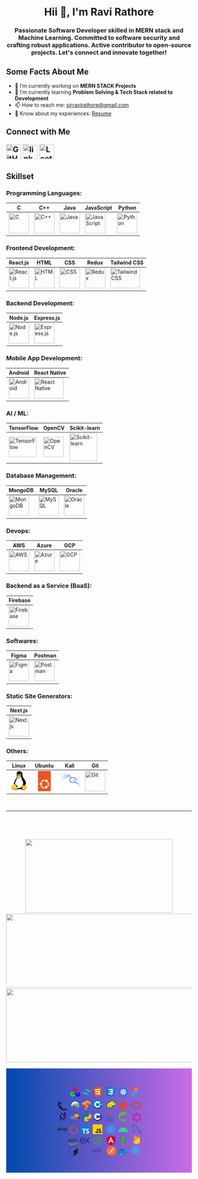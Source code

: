 <h1 align="center">Hii 👋, I'm Ravi Rathore</h1>

<h3 align="center">Passionate Software Developer skilled in MERN stack and Machine Learning. Committed to software security and crafting robust applications. Active contributor to open-source projects. Let's connect and innovate together!</h5>

<h2 align="left">Some Facts About Me</h2>

- 🔭 I’m currently working on **MERN STACK Projects**
- 🌱 I’m currently learning **Problem Solving & Tech Stack related to Development**
- 📫 How to reach me: [sirravirathore@gmail.com](mailto:sirravirathore@gmail.com)
- 📄 Know about my experiences: [Resume](https://www.canva.com/design/DAGBoIuvTCA/OwxoWETtnzSFIhYBKhQI7A/view?utm_content=DAGBoIuvTCA&utm_campaign=designshare&utm_medium=link&utm_source=editor)




<h2 align="left">Connect with Me
<!-- <p align="left" > 
<img align="left" src="https://komarev.com/ghpvc/?username=ravi-rathore-securedev&label=Profile%20views&color=0e75b6&style=flat" />
</p></h2> -->


<p align='left' style="gap=50px">
  <a href="https://github.com/ravi-rathore-securedev"><img src="https://raw.githubusercontent.com/ryantusi/Github_Profile_README_Generator/main/src/images/icons/Social/github.svg" width="40" height='40' title="GitHub"/></a> 
<a href="www.linkedin.com/in/ravi-rathore-securedev"><img src="https://raw.githubusercontent.com/ryantusi/Github_Profile_README_Generator/main/src/images/icons/Social/linked-in-alt.svg" width="40" height='40' title="linked-in-alt"/></a> 
  <a href="https://www.leetcode.com/sirravirathore"><img src="https://raw.githubusercontent.com/ryantusi/Github_Profile_README_Generator/main/src/images/icons/Social/leet-code.svg" width="40" height='40' title="LeetCode"/></a>
</p>
<h2 align="left">Skillset</h2>

### Programming Languages:

| C | C++ | Java | JavaScript | Python |
|----------|----------|----------|----------|----------|
| <img src="https://raw.githubusercontent.com/ryantusi/Github_Profile_README_Generator/main/src/images/icons/ProgrammingLanguages/c.svg" width='55' height='55' title='C'/> | <img src="https://raw.githubusercontent.com/ryantusi/Github_Profile_README_Generator/main/src/images/icons/ProgrammingLanguages/cpp.svg" width='55' height='55' title='C++'/> | <img src="https://raw.githubusercontent.com/ryantusi/Github_Profile_README_Generator/main/src/images/icons/ProgrammingLanguages/java.svg" width='55' height='55' title='Java'/> | <img src="https://raw.githubusercontent.com/ryantusi/Github_Profile_README_Generator/main/src/images/icons/ProgrammingLanguages/javascript.svg" width='55' height='55' title='JavaScript'/> | <img src="https://raw.githubusercontent.com/ryantusi/Github_Profile_README_Generator/main/src/images/icons/ProgrammingLanguages/python.svg" width='55' height='55' title='Python'/> |

### Frontend Development:

| React.js | HTML | CSS | Redux | Tailwind CSS |
|----------|----------|----------|----------|----------|
| <img src="https://raw.githubusercontent.com/ryantusi/Github_Profile_README_Generator/main/src/images/icons/FrontendDevelopment/reactjs.svg" width='55' height='55' title='React.js'/> | <img src="https://raw.githubusercontent.com/ryantusi/Github_Profile_README_Generator/main/src/images/icons/FrontendDevelopment/html.svg" width='55' height='55' title='HTML'/> | <img src="https://raw.githubusercontent.com/ryantusi/Github_Profile_README_Generator/main/src/images/icons/FrontendDevelopment/css.svg" width='55' height='55' title='CSS'/> | <img src="https://raw.githubusercontent.com/ryantusi/Github_Profile_README_Generator/main/src/images/icons/FrontendDevelopment/redux.svg" width='55' height='55' title='Redux'/> | <img src="https://raw.githubusercontent.com/ryantusi/Github_Profile_README_Generator/main/src/images/icons/FrontendDevelopment/tailwind.svg" width='80' height='55' title='Tailwind CSS'/> |

### Backend Development:

| Node.js | Express.js |
|----------|----------|
| <img src="https://raw.githubusercontent.com/ryantusi/Github_Profile_README_Generator/main/src/images/icons/BackendDevelopment/nodejs.svg" width='55' height='55' title='Node.js'/> | <img src="https://raw.githubusercontent.com/ryantusi/Github_Profile_README_Generator/main/src/images/icons/BackendDevelopment/express.svg" width='55' height='55' title='Express.js'/> |

### Mobile App Development:

| Android | React Native |
|----------|----------|
| <img src="https://raw.githubusercontent.com/ryantusi/Github_Profile_README_Generator/main/src/images/icons/MobileAppDevelopment/android.svg" width='55' height='55' title='Android'/> | <img src="https://raw.githubusercontent.com/ryantusi/Github_Profile_README_Generator/main/src/images/icons/MobileAppDevelopment/reactnative.svg" width='80' height='55' title='React Native'/> |

### AI / ML:

| TensorFlow | OpenCV | Scikit-learn |
|----------|----------|----------|
| <img src="https://raw.githubusercontent.com/ryantusi/Github_Profile_README_Generator/main/src/images/icons/AIML/tensorflow.svg" width='75' height='55' title='TensorFlow'/> | <img src="https://raw.githubusercontent.com/ryantusi/Github_Profile_README_Generator/main/src/images/icons/AIML/opencv.svg" width='55' height='55' title='OpenCV'/> | <img src="https://raw.githubusercontent.com/ryantusi/Github_Profile_README_Generator/main/src/images/icons/AIML/scikit.svg" width='75' height='75' title='Scikit-learn'/> |

### Database Management:

| MongoDB | MySQL | Oracle |
|----------|----------|----------|
| <img src="https://raw.githubusercontent.com/ryantusi/Github_Profile_README_Generator/main/src/images/icons/Database/mongodb.svg" width='55' height='55' title='MongoDB'/> | <img src="https://raw.githubusercontent.com/ryantusi/Github_Profile_README_Generator/main/src/images/icons/Database/mysql.svg" width='55' height='55' title='MySQL'/> | <img src="https://raw.githubusercontent.com/ryantusi/Github_Profile_README_Generator/main/src/images/icons/Database/oracle.svg" width='55' height='55' title='Oracle'/> |

### Devops:

| AWS | Azure | GCP |
|----------|----------|----------|
| <img src="https://raw.githubusercontent.com/ryantusi/Github_Profile_README_Generator/main/src/images/icons/Devops/aws.svg" width='55' height='55' title='AWS'/> | <img src="https://raw.githubusercontent.com/ryantusi/Github_Profile_README_Generator/main/src/images/icons/Devops/azure.svg" width='55' height='55' title='Azure'/> | <img src="https://raw.githubusercontent.com/ryantusi/Github_Profile_README_Generator/main/src/images/icons/Devops/gcp.svg" width='55' height='55' title='GCP'/> |

### Backend as a Service (BaaS):

| Firebase |
|----------|
| <img src="https://raw.githubusercontent.com/ryantusi/Github_Profile_README_Generator/main/src/images/icons/BaaS/firebase.svg" width='55' height='55' title='Firebase'/> |

### Softwares:

| Figma | Postman |
|----------|----------|
| <img src="https://raw.githubusercontent.com/ryantusi/Github_Profile_README_Generator/main/src/images/icons/Software/figma.svg" width='55' height='55' title='Figma'/> | <img src="https://raw.githubusercontent.com/ryantusi/Github_Profile_README_Generator/main/src/images/icons/Software/postman.svg" width='55' height='55' title='Postman'/> |

### Static Site Generators:

| Next.js |
|----------|
| <img src="https://raw.githubusercontent.com/ryantusi/Github_Profile_README_Generator/main/src/images/icons/StaticSiteGenerators/nextjs.svg" width='55' height='55' title='Next.js'/> |

### Others:


| Linux | Ubuntu | Kali | Git|
|----------|----------|----------|----------|
| <img src="https://github.com/devicons/devicon/blob/master/icons/linux/linux-original.svg" title="Linux" alt="Linux" width="55" height="55"/> | <img src="https://github.com/devicons/devicon/blob/master/icons/ubuntu/ubuntu-original.svg" title="Ubuntu" alt="Ubuntu" width="55" height="55"/> | <img src="https://github.com/canaleal/devicon/blob/new-icon-kali-linux/icons/kalilinux/kalilinux-original-wordmark.svg" title="Linux" alt="Linux" width="55" height="55"/> | <img src="https://raw.githubusercontent.com/ryantusi/Github_Profile_README_Generator/main/src/images/icons/Other/git.svg" width='55' height='55' title='Git'/> |



<br><hr><br>
<div id="header" align="center">
  <img src="https://komarev.com/ghpvc/?username=ravi-rathore-securedev&style=for-the-badge&color=orange" alt=""/>
</div>
<p align="center">
    <img width="400" height="200" src="https://github-readme-stats.vercel.app/api/top-langs/?username=ravi-rathore-securedev&size_weight=0.15&count_weight=0.5&layout=compact&theme=vision-friendly-dark">
  
  <img width="600" height="200" src="https://github-readme-stats.vercel.app/api?username=ravi-rathore-securedev&show_icons=true&theme=vision-friendly-dark">

  <img width="800" height="200" src="https://github-readme-streak-stats.herokuapp.com/?user=ravi-rathore-securedev&size_weight=0.15&count_weight=0.5&layout=compact&theme=vision-friendly-dark" />
  
</p>

<p>
   <img src="tools.png" alt="tools image"/>

</p>


